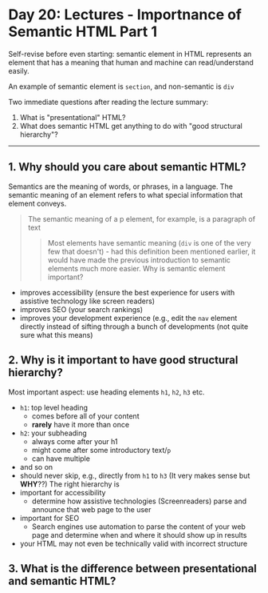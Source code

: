 # Day 20: Lectures - Importnance of Semantic HTML Part 1
Self-revise before even starting: semantic element in HTML represents an element that has a meaning that human and machine can read/understand easily.

An example of semantic element is `section`, and non-semantic is `div`

Two immediate questions after reading the lecture summary: 
1. What is "presentational" HTML?
2. What does semantic HTML get anything to do with "good structural hierarchy"?

---

## 1. Why should you care about semantic HTML?
Semantics are the meaning of words, or phrases, in a language. The semantic meaning of an element refers to what special information that element conveys.
> The semantic meaning of a p element, for example, is a paragraph of text
> > Most elements have semantic meaning (`div` is one of the very few that doesn't) - had this definition been mentioned earlier, it would have made the previous introduction to semantic elements much more easier.
Why is semantic element important?
- improves accessibility (ensure the best experience for users with assistive technology like screen readers)
- improves SEO (your search rankings)
- improves your development experience (e.g., edit the `nav` element directly instead of sifting through a bunch of developments (not quite sure what this means)
## 2. Why is it important to have good structural hierarchy?
Most important aspect: use heading elements `h1`, `h2`, `h3` etc.
  - `h1`: top level heading
    - comes before all of your content
    - **rarely** have it more than once
  - `h2`: your subheading
    - always come after your h1
    - might come after some introductory text/`p`
    - can have multiple
  - and so on
  - should never skip, e.g., directly from `h1` to `h3` (It very makes sense but **WHY**??)
The right hierarchy is
- important for accessibility
  - determine how assistive technologies (Screenreaders) parse and announce that web page to the user
- important for SEO
  - Search engines use automation to parse the content of your web page and determine when and where it should show up in results
- your HTML may not even be technically valid with incorrect structure
## 3. What is the difference between presentational and semantic HTML?
